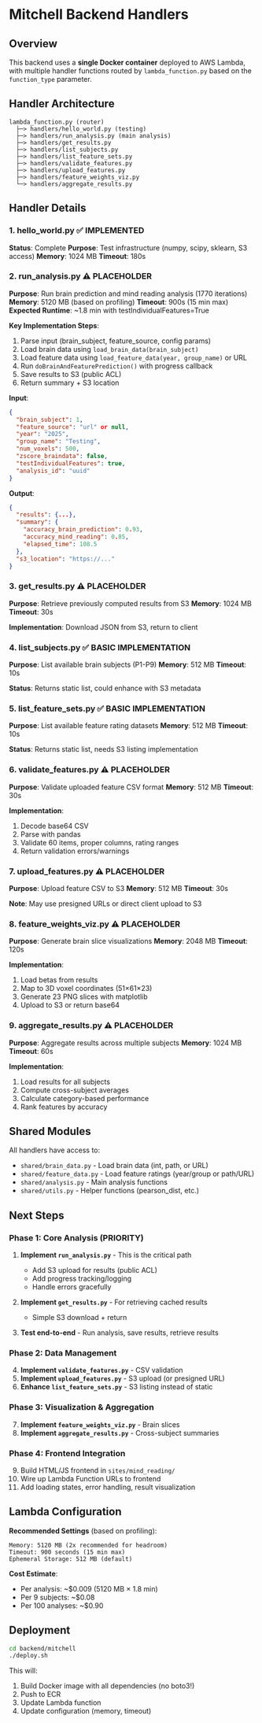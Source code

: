 # Mitchell Backend Handlers

## Overview

This backend uses a **single Docker container** deployed to AWS Lambda, with multiple handler functions routed by `lambda_function.py` based on the `function_type` parameter.

## Handler Architecture

```
lambda_function.py (router)
  ├─> handlers/hello_world.py (testing)
  ├─> handlers/run_analysis.py (main analysis)
  ├─> handlers/get_results.py
  ├─> handlers/list_subjects.py
  ├─> handlers/list_feature_sets.py
  ├─> handlers/validate_features.py
  ├─> handlers/upload_features.py
  ├─> handlers/feature_weights_viz.py
  └─> handlers/aggregate_results.py
```

## Handler Details

### 1. hello_world.py ✅ IMPLEMENTED
**Status**: Complete
**Purpose**: Test infrastructure (numpy, scipy, sklearn, S3 access)
**Memory**: 1024 MB
**Timeout**: 180s

### 2. run_analysis.py ⚠️ PLACEHOLDER
**Purpose**: Run brain prediction and mind reading analysis (1770 iterations)
**Memory**: 5120 MB (based on profiling)
**Timeout**: 900s (15 min max)
**Expected Runtime**: ~1.8 min with testIndividualFeatures=True

**Key Implementation Steps**:
1. Parse input (brain_subject, feature_source, config params)
2. Load brain data using `load_brain_data(brain_subject)`
3. Load feature data using `load_feature_data(year, group_name)` or URL
4. Run `doBrainAndFeaturePrediction()` with progress callback
5. Save results to S3 (public ACL)
6. Return summary + S3 location

**Input**:
```json
{
  "brain_subject": 1,
  "feature_source": "url" or null,
  "year": "2025",
  "group_name": "Testing",
  "num_voxels": 500,
  "zscore_braindata": false,
  "testIndividualFeatures": true,
  "analysis_id": "uuid"
}
```

**Output**:
```json
{
  "results": {...},
  "summary": {
    "accuracy_brain_prediction": 0.93,
    "accuracy_mind_reading": 0.85,
    "elapsed_time": 108.5
  },
  "s3_location": "https://..."
}
```

### 3. get_results.py ⚠️ PLACEHOLDER
**Purpose**: Retrieve previously computed results from S3
**Memory**: 1024 MB
**Timeout**: 30s

**Implementation**: Download JSON from S3, return to client

### 4. list_subjects.py ✅ BASIC IMPLEMENTATION
**Purpose**: List available brain subjects (P1-P9)
**Memory**: 512 MB
**Timeout**: 10s

**Status**: Returns static list, could enhance with S3 metadata

### 5. list_feature_sets.py ✅ BASIC IMPLEMENTATION
**Purpose**: List available feature rating datasets
**Memory**: 512 MB
**Timeout**: 10s

**Status**: Returns static list, needs S3 listing implementation

### 6. validate_features.py ⚠️ PLACEHOLDER
**Purpose**: Validate uploaded feature CSV format
**Memory**: 512 MB
**Timeout**: 30s

**Implementation**:
1. Decode base64 CSV
2. Parse with pandas
3. Validate 60 items, proper columns, rating ranges
4. Return validation errors/warnings

### 7. upload_features.py ⚠️ PLACEHOLDER
**Purpose**: Upload feature CSV to S3
**Memory**: 512 MB
**Timeout**: 30s

**Note**: May use presigned URLs or direct client upload to S3

### 8. feature_weights_viz.py ⚠️ PLACEHOLDER
**Purpose**: Generate brain slice visualizations
**Memory**: 2048 MB
**Timeout**: 120s

**Implementation**:
1. Load betas from results
2. Map to 3D voxel coordinates (51×61×23)
3. Generate 23 PNG slices with matplotlib
4. Upload to S3 or return base64

### 9. aggregate_results.py ⚠️ PLACEHOLDER
**Purpose**: Aggregate results across multiple subjects
**Memory**: 1024 MB
**Timeout**: 60s

**Implementation**:
1. Load results for all subjects
2. Compute cross-subject averages
3. Calculate category-based performance
4. Rank features by accuracy

## Shared Modules

All handlers have access to:
- `shared/brain_data.py` - Load brain data (int, path, or URL)
- `shared/feature_data.py` - Load feature ratings (year/group or path/URL)
- `shared/analysis.py` - Main analysis functions
- `shared/utils.py` - Helper functions (pearson_dist, etc.)

## Next Steps

### Phase 1: Core Analysis (PRIORITY)
1. **Implement `run_analysis.py`** - This is the critical path
   - Add S3 upload for results (public ACL)
   - Add progress tracking/logging
   - Handle errors gracefully

2. **Implement `get_results.py`** - For retrieving cached results
   - Simple S3 download + return

3. **Test end-to-end** - Run analysis, save results, retrieve results

### Phase 2: Data Management
4. **Implement `validate_features.py`** - CSV validation
5. **Implement `upload_features.py`** - S3 upload (or presigned URL)
6. **Enhance `list_feature_sets.py`** - S3 listing instead of static

### Phase 3: Visualization & Aggregation
7. **Implement `feature_weights_viz.py`** - Brain slices
8. **Implement `aggregate_results.py`** - Cross-subject summaries

### Phase 4: Frontend Integration
9. Build HTML/JS frontend in `sites/mind_reading/`
10. Wire up Lambda Function URLs to frontend
11. Add loading states, error handling, result visualization

## Lambda Configuration

**Recommended Settings** (based on profiling):
```
Memory: 5120 MB (2x recommended for headroom)
Timeout: 900 seconds (15 min max)
Ephemeral Storage: 512 MB (default)
```

**Cost Estimate**:
- Per analysis: ~$0.009 (5120 MB × 1.8 min)
- Per 9 subjects: ~$0.08
- Per 100 analyses: ~$0.90

## Deployment

```bash
cd backend/mitchell
./deploy.sh
```

This will:
1. Build Docker image with all dependencies (no boto3!)
2. Push to ECR
3. Update Lambda function
4. Update configuration (memory, timeout)
